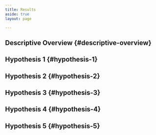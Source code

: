```yaml
---
title: Results
aside: true
layout: page

---
```


## Descriptive Overview {#descriptive-overview}

## Hypothesis 1 {#hypothesis-1}

## Hypothesis 2 {#hypothesis-2}

## Hypothesis 3 {#hypothesis-3}

## Hypothesis 4 {#hypothesis-4}

## Hypothesis 5 {#hypothesis-5}


